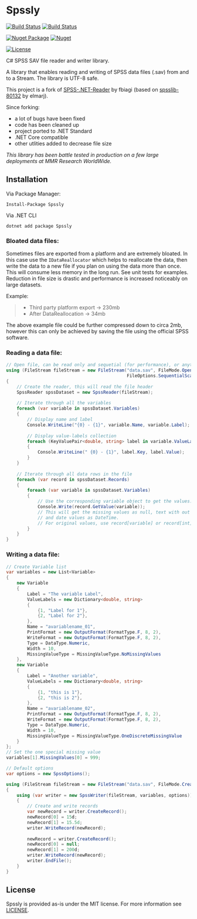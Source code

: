 # Spssly
[![Build Status](https://dev.azure.com/tkaralis/Spssly/_apis/build/status/Build%2C%20Test?branchName=master)](https://dev.azure.com/tkaralis/Spssly/_build/latest?definitionId=5&branchName=master)
[![Build Status](https://vsrm.dev.azure.com/tkaralis/_apis/public/Release/badge/9d56ec80-1359-4ebf-be1a-0a1f4887353b/1/1)](https://dev.azure.com/tkaralis/Spssly/_release?_a=deployments&view=mine&definitionId=1)

[![Nuget Package](https://badgen.net/nuget/v/Spssly)](https://www.nuget.org/packages/Spssly/)
[![Nuget](https://img.shields.io/nuget/dt/Spssly)](https://www.nuget.org/packages/Spssly/)

[![License](https://badgen.net/badge/license/MIT/blue)](LICENSE)

C# SPSS SAV file reader and writer library.

A library that enables reading and writing of SPSS data files (.sav) from and to a Stream. The library is UTF-8 safe.

This project is a fork of [SPSS-.NET-Reader](https://github.com/fbiagi/SPSS-.NET-Reader) by fbiagi (based on [spsslib-80132](https://archive.codeplex.com/?p=spsslib) by elmarj). 

Since forking:
- a lot of bugs have been fixed
- code has been cleaned up
- project ported to .NET Standard 
- .NET Core compatible
- other utlities added to decrease file size

_This library has been battle tested in production on a few large deployments at MMR Research WorldWide._

## Installation

Via Package Manager:
```
Install-Package Spssly
```

Via .NET CLI
```
dotnet add package Spssly
```

### Bloated data files:
Sometimes files are exported from a platform and are extremely bloated. In this case use the `IDataReallocator` which helps to reallocate the data, then write the data to a new file if you plan on using the data more than once. This will consume less memory in the long run.
See unit tests for examples. Reduction in file size is drastic and performance is increased noticeably on large datasets. 

Example:
> - Third party platform export -> 230mb
> - After DataReallocation -> 34mb

The above example file could be further compressed down to circa 2mb, however this can only be achieved by saving the file using the official SPSS software.

### Reading a data file:

```C#
// Open file, can be read only and sequetial (for performance), or anything else
using (FileStream fileStream = new FileStream("data.sav", FileMode.Open, FileAccess.Read, FileShare.Read, 2048*10, 
                                              FileOptions.SequentialScan))
{
    // Create the reader, this will read the file header
    SpssReader spssDataset = new SpssReader(fileStream);
    
    // Iterate through all the variables
    foreach (var variable in spssDataset.Variables)
    {
        // Display name and label
        Console.WriteLine("{0} - {1}", variable.Name, variable.Label);
        
        // Display value-labels collection
        foreach (KeyValuePair<double, string> label in variable.ValueLabels)
        {
            Console.WriteLine(" {0} - {1}", label.Key, label.Value);
        }
    }
    
    // Iterate through all data rows in the file
    foreach (var record in spssDataset.Records)
    {
        foreach (var variable in spssDataset.Variables)
        {
            // Use the corresponding variable object to get the values.
            Console.Write(record.GetValue(variable));
            // This will get the missing values as null, text with out extra spaces,
            // and date values as DateTime.
            // For original values, use record[variable] or record[int]
        }
    }
}
```

### Writing a data file:
```C#
// Create Variable list
var variables = new List<Variable>
{
    new Variable
    {
        Label = "The variable Label",
        ValueLabels = new Dictionary<double, string>
        {
            {1, "Label for 1"},
            {2, "Label for 2"},
        },
        Name = "avariablename_01",
        PrintFormat = new OutputFormat(FormatType.F, 8, 2),
        WriteFormat = new OutputFormat(FormatType.F, 8, 2),
        Type = DataType.Numeric,
        Width = 10,
        MissingValueType = MissingValueType.NoMissingValues
    },
    new Variable
    {
        Label = "Another variable",
        ValueLabels = new Dictionary<double, string>
        {
            {1, "this is 1"},
            {2, "this is 2"},
        },
        Name = "avariablename_02",
        PrintFormat = new OutputFormat(FormatType.F, 8, 2),
        WriteFormat = new OutputFormat(FormatType.F, 8, 2),
        Type = DataType.Numeric,
        Width = 10,
        MissingValueType = MissingValueType.OneDiscreteMissingValue
    }
};
// Set the one special missing value
variables[1].MissingValues[0] = 999;  

// Default options
var options = new SpssOptions();

using (FileStream fileStream = new FileStream("data.sav", FileMode.Create, FileAccess.Write))
{
    using (var writer = new SpssWriter(fileStream, variables, options))
    {
        // Create and write records
        var newRecord = writer.CreateRecord();
        newRecord[0] = 15d;
        newRecord[1] = 15.5d;
        writer.WriteRecord(newRecord);
        
        newRecord = writer.CreateRecord();
        newRecord[0] = null;
        newRecord[1] = 200d;
        writer.WriteRecord(newRecord);
        writer.EndFile();
    }
}
```

## License
Spssly is provided as-is under the MIT license. For more information see [LICENSE](LICENSE).
